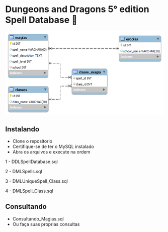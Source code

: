 # Dungeons and Dragons 5° edition Spell Database 📜

<img src="MER D&D spells.png" alt="MER">

## Instalando
- Clone o repositorio
- Certifique-se de ter o MySQL instalado
- Abra os arquivos e execute na ordem

1 - DDLSpellDatabase.sql

2 - DMLSpells.sql

3 - DMLUniqueSpell_Class.sql

4 - DMLSpell_Class.sql

## Consultando

- Consultando_Magias.sql
- Ou faça suas proprias consultas
